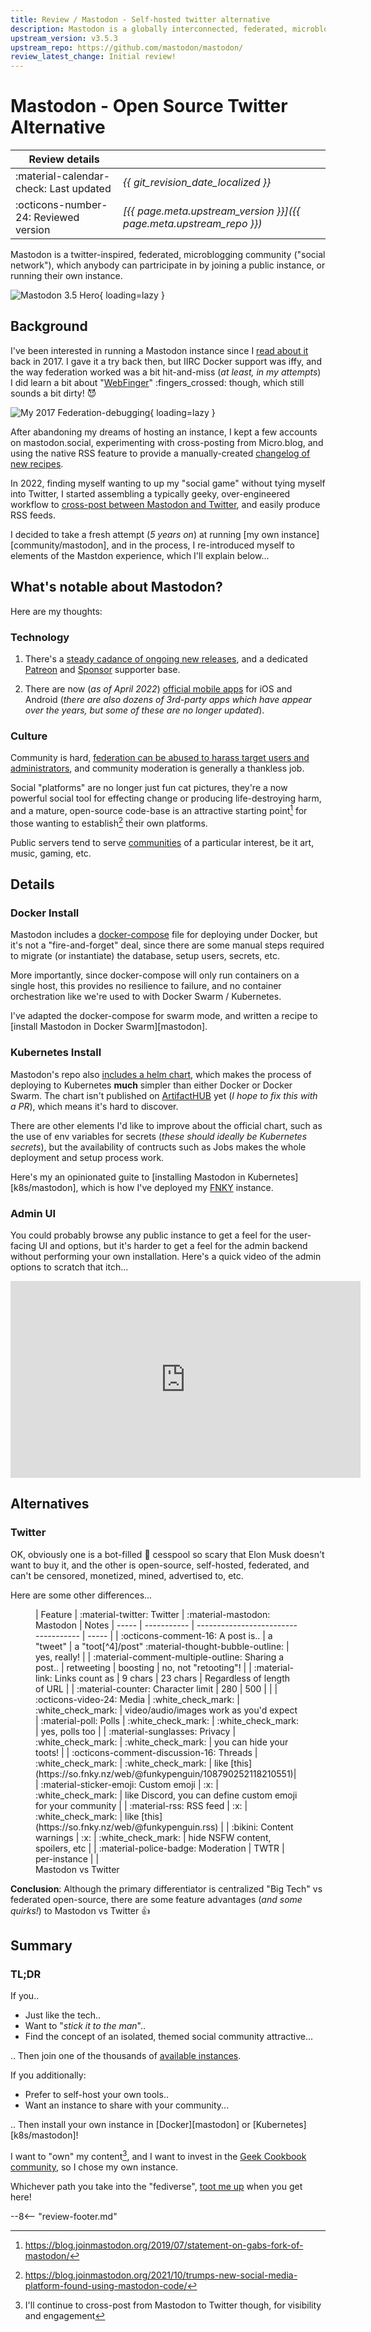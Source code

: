 ```yaml
---
title: Review / Mastodon - Self-hosted twitter alternative
description: Mastodon is a globally interconnected, federated, microblogging community / social network
upstream_version: v3.5.3
upstream_repo: https://github.com/mastodon/mastodon/
review_latest_change: Initial review!
---
```


# Mastodon - Open Source Twitter Alternative

| Review details      |                           |
| ----------- | ------------------------------------ |
| :material-calendar-check: Last updated       | *{{ git_revision_date_localized }}* |
| :octicons-number-24: Reviewed version       | *[{{ page.meta.upstream_version }}]({{ page.meta.upstream_repo }})* |

Mastodon is a twitter-inspired, federated, microblogging community ("social network"), which anybody can partricipate in by joining a public instance, or running their own instance.

![Mastodon 3.5 Hero](/images/reviews/mastodon.png){ loading=lazy }

## Background

I've been interested in running a Mastodon instance since I [read about it](https://www.theverge.com/2017/4/4/15177856/mastodon-social-network-twitter-clone) back in 2017. I gave it a try back then, but IIRC Docker support was iffy, and the way federation worked was a bit hit-and-miss (*at least, in my attempts*) I did learn a bit about "[WebFinger](https://docs.joinmastodon.org/spec/webfinger/)" :fingers_crossed: though, which still sounds a bit dirty! :smiling_imp:

![My 2017 Federation-debugging](/images/reviews/mastodon-back-in-2017.png){ loading=lazy }

After abandoning my dreams of hosting an instance, I kept a few accounts on mastodon.social, experimenting with cross-posting from Micro.blog, and using the native RSS feature to provide a manually-created [changelog of new recipes](/recent-changes/).

In 2022, finding myself wanting to up my "social game" without tying myself into Twitter, I started assembling a typically geeky, over-engineered workflow to [cross-post between Mastodon and Twitter](https://crossposter.masto.donte.com.br/), and easily produce RSS feeds.

I decided to take a fresh attempt (*5 years on*) at running [my own instance][community/mastodon], and in the process, I re-introduced myself to elements of the Mastdon experience, which I'll explain below...

## What's notable about Mastodon?

Here are my thoughts:

### Technology

1. There's a [steady cadance of ongoing new releases](https://blog.joinmastodon.org/categories/new-features/), and a dedicated [Patreon](https://www.patreon.com/user?u=619786) and [Sponsor](https://joinmastodon.org/sponsors) supporter base.

2. There are now (*as of April 2022*) [official mobile apps](https://blog.joinmastodon.org/2022/04/official-apps-now-available-for-ios-and-android/) for iOS and Android (*there are also dozens of 3rd-party apps which have appear over the years, but some of these are no longer updated*).

### Culture

Community is hard, [federation can be abused to harass target users and administrators](https://wilwheaton.net/2018/08/the-world-is-a-terrible-place-right-now-and-thats-largely-because-it-is-what-we-make-it/), and community moderation is generally a thankless job.

Social "platforms" are no longer just fun cat pictures, they're a now powerful social tool for effecting change or producing life-destroying harm, and a mature, open-source code-base is an attractive starting point[^1] for those wanting to establish[^2] their own platforms.

Public servers tend to serve [communities](https://joinmastodon.org/communities) of a particular interest, be it art, music, gaming, etc.

## Details

### Docker Install

Mastodon includes a [docker-compose](https://github.com/mastodon/mastodon/blob/main/docker-compose.yml) file for deploying under Docker, but it's not a "fire-and-forget" deal, since there are some manual steps required to migrate (or instantiate) the database, setup users, secrets, etc.

More importantly, since docker-compose will only run containers on a single host, this provides no resilience to failure, and no container orchestration like we're used to with Docker Swarm / Kubernetes.

I've adapted the docker-compose for swarm mode, and written a recipe to [install Mastodon in Docker Swarm][mastodon].

### Kubernetes Install

Mastodon's repo also [includes a helm chart](https://github.com/mastodon/mastodon/tree/main/chart), which makes the process of deploying to Kubernetes **much** simpler than either Docker or Docker Swarm. The chart isn't published on [ArtifactHUB](https://artifacthub.io/packages/search?ts_query_web=mastodon&sort=relevance&page=1) yet (*I hope to fix this with a PR*), which means it's hard to discover.

There are other elements I'd like to improve about the official chart, such as the use of env variables for secrets (*these should ideally be Kubernetes secrets*), but the availability of contructs such as Jobs makes the whole deployment and setup process work.

Here's my an opinionated guite to [installing Mastodon in Kubernetes][k8s/mastodon], which is how I've deployed my [FNKY](https://so.fnky.nz ) instance.

### Admin UI

You could probably browse any public instance to get a feel for the user-facing UI and options, but it's harder to get a feel for the admin backend without performing your own installation. Here's a quick video of the admin options to scratch that itch...

<iframe width="560" height="315" src="https://www.youtube.com/embed/iDBz5HPhQl4" title="YouTube video player" frameborder="0" allow="accelerometer; autoplay; clipboard-write; encrypted-media; gyroscope; picture-in-picture" allowfullscreen></iframe>

## Alternatives

### Twitter

OK, obviously one is a bot-filled :robot: cesspool so scary that Elon Musk doesn't want to buy it, and the other is open-source, self-hosted, federated, and can't be censored, monetized, mined, advertised to, etc.

Here are some other differences...

<figure markdown>
| Feature | :material-twitter: Twitter      | :material-mastodon: Mastodon | Notes
| ----- | ----------- | ------------------------------------ | ----- |
| :octicons-comment-16: A post is.. | a "tweet" | a "toot[^4]/post" :material-thought-bubble-outline: | yes, really! |
| :material-comment-multiple-outline: Sharing a post.. | retweeting | boosting | no, not "retooting"! |
| :material-link: Links count as | 9 chars | 23 chars | Regardless of length of URL |
| :material-counter: Character limit | 280 | 500 | |
| :octicons-video-24: Media | :white_check_mark: | :white_check_mark: | video/audio/images work as you'd expect
| :material-poll: Polls | :white_check_mark: | :white_check_mark: | yes, polls too |
| :material-sunglasses: Privacy | :white_check_mark: | :white_check_mark: | you can hide your toots! |
| :octicons-comment-discussion-16: Threads | :white_check_mark: | :white_check_mark: | like [this](https://so.fnky.nz/web/@funkypenguin/108790252118210551)|
| :material-sticker-emoji: Custom emoji | :x: | :white_check_mark: | like Discord, you can define custom emoji for your community |
| :material-rss: RSS feed | :x: | :white_check_mark: | like [this](https://so.fnky.nz/web/@funkypenguin.rss) |
| :bikini: Content warnings | :x: | :white_check_mark: | hide NSFW content, spoilers, etc |
| :material-police-badge: Moderation | TWTR | per-instance | |

  <figcaption>Mastodon vs Twitter</figcaption>
</figure>

**Conclusion**: Although the primary differentiator is centralized "Big Tech" vs federated open-source, there are some feature advantages (*and some quirks!*) to Mastodon vs Twitter :thumbsup:

## Summary

### TL;DR

If you..

* Just like the tech..
* Want to "*stick it to the man*"..
* Find the concept of an isolated, themed social community attractive...

.. Then join one of the thousands of [available instances](https://joinmastodon.org/communities).

If you additionally:

* Prefer to self-host your own tools..
* Want an instance to share with your community...

.. Then install your own instance in [Docker][mastodon] or [Kubernetes][k8s/mastodon]!

I want to "own" my content[^3], and I want to invest in the [Geek Cookbook community](/community/), so I chose my own instance.

Whichever path you take into the "fediverse", [toot me up](https://so.fnky.nz/@funkypenguin) when you get here!

--8<-- "review-footer.md"

[^1]: https://blog.joinmastodon.org/2019/07/statement-on-gabs-fork-of-mastodon/
[^2]: https://blog.joinmastodon.org/2021/10/trumps-new-social-media-platform-found-using-mastodon-code/
[^3]: I'll continue to cross-post from Mastodon to Twitter though, for visibility and engagement
[^4]: In a [highly controversial PR](https://github.com/mastodon/mastodon/pull/16080), "toots" were renamed to "posts", although my instance [apparently still uses "Toot!"](https://static.funkypenguin.co.nz/2022/FNKY_2022-08-15_19-50-49.png) by default...